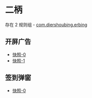 # 二柄

存在 2 规则组 - [com.diershoubing.erbing](/src/apps/com.diershoubing.erbing.ts)

## 开屏广告

- [快照-0](https://i.gkd.li/import/13378853)
- [快照-1](https://i.gkd.li/import/13538207)

## 签到弹窗

- [快照-0](https://i.gkd.li/import/13378845)
